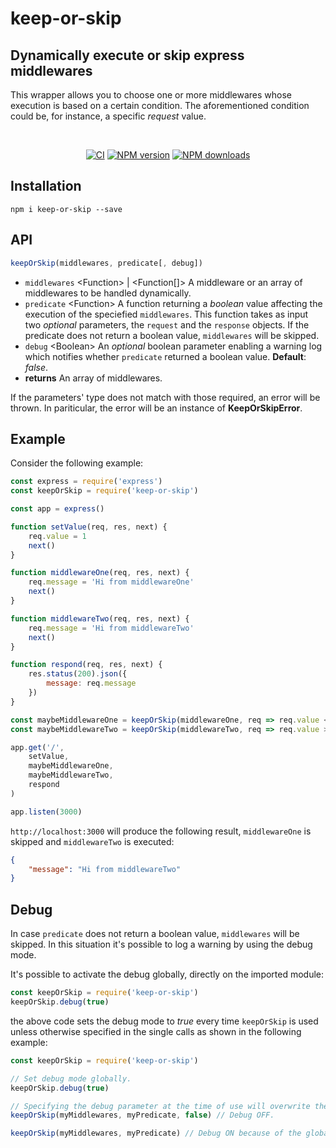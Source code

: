# keep-or-skip

## Dynamically execute or skip express middlewares

This wrapper allows you to choose one or more middlewares whose execution is based on a
certain condition. The aforementioned condition could be, for instance, a
specific *request* value.

<br/>

<div align="center">

[![CI](https://github.com/mauro-d/keep-or-skip/workflows/ci/badge.svg)](https://github.com/mauro-d/keep-or-skip/actions/workflows/ci.yml)
[![NPM version](https://img.shields.io/npm/v/keep-or-skip.svg?style=flat)](https://www.npmjs.com/package/keep-or-skip)
[![NPM downloads](https://img.shields.io/npm/dm/keep-or-skip.svg?style=flat)](https://www.npmjs.com/package/keep-or-skip)

</div>

## Installation

```console
npm i keep-or-skip --save
```

## API

```javascript
keepOrSkip(middlewares, predicate[, debug])
```

- `middlewares` &lt;Function&gt; | &lt;Function[]&gt; A middleware or an array of middlewares to be handled dynamically.
- `predicate` &lt;Function&gt; A function returning a *boolean* value affecting the execution of the speciefied `middlewares`. This function takes as input two *optional* parameters, the `request` and the `response` objects. If the predicate does not return a boolean value, `middlewares` will be skipped.
- `debug` &lt;Boolean&gt; An *optional* boolean parameter enabling a warning log which notifies whether `predicate` returned a boolean value. **Default**: *false*.
- **returns** An array of middlewares.

If the parameters' type does not match with those required, an error will be
thrown. In pariticular, the error will be an instance of **KeepOrSkipError**.

## Example

Consider the following example:

```javascript
const express = require('express')
const keepOrSkip = require('keep-or-skip')

const app = express()

function setValue(req, res, next) {
    req.value = 1
    next()
}

function middlewareOne(req, res, next) {
    req.message = 'Hi from middlewareOne'
    next()
}

function middlewareTwo(req, res, next) {
    req.message = 'Hi from middlewareTwo'
    next()
}

function respond(req, res, next) {
    res.status(200).json({
        message: req.message
    })
}

const maybeMiddlewareOne = keepOrSkip(middlewareOne, req => req.value < 0)
const maybeMiddlewareTwo = keepOrSkip(middlewareTwo, req => req.value >= 0)

app.get('/',
    setValue,
    maybeMiddlewareOne,
    maybeMiddlewareTwo,
    respond
)

app.listen(3000)
```

`http://localhost:3000` will produce the following result, `middlewareOne` is
skipped and `middlewareTwo` is executed:

```json
{
    "message": "Hi from middlewareTwo"
}
```

## Debug

In case `predicate` does not return a boolean value, `middlewares` will be skipped.
In this situation it's possible to log a warning by using the debug mode.

It's possible to activate the debug globally, directly on the imported module:

```javascript
const keepOrSkip = require('keep-or-skip')
keepOrSkip.debug(true)
```

the above code sets the debug mode to *true* every time `keepOrSkip` is
used unless otherwise specified in the single calls as shown in the following
example:

```javascript
const keepOrSkip = require('keep-or-skip')

// Set debug mode globally.
keepOrSkip.debug(true)

// Specifying the debug parameter at the time of use will overwrite the global debug variable.
keepOrSkip(myMiddlewares, myPredicate, false) // Debug OFF.

keepOrSkip(myMiddlewares, myPredicate) // Debug ON because of the global debug variable.
```
